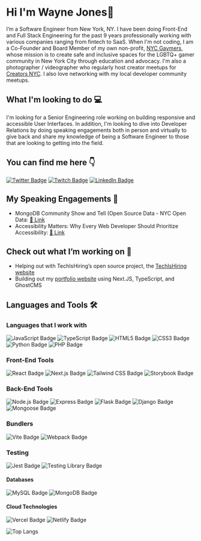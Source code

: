 # Hi I'm Wayne Jones👋

I’m a Software Engineer from New York, NY. I have been doing Front-End and Full Stack Engineering for the past 9 years professionally working with various companies ranging from fintech to SaaS. When I'm not coding, I am a Co-Founder and Board Member of my own non-profit, [NYC Gaymers](https://www.gaymers.nyc/), whose mission is to create safe and inclusive spaces for the LGBTQ+ gamer community in New York City through education and advocacy. I'm also a photographer / videographer who regularly host creator meetups for [Creators NYC](https://www.instagram.com/creatorsnyc). I also love networking with my local developer community meetups.

## What I'm looking to do 💻

I'm looking for a Senior Engineering role working on building responsive and accessible User Interfaces. In addition, I'm looking to dive into Developer Relations by doing speaking engagements both in person and virtually to give back and share my knowledge of being a Software Engineer to those that are looking to getting into the field.

## You can find me here 👇

[![Twitter Badge](https://img.shields.io/badge/Twitter-1D9BF0?logo=twitter&logoColor=fff&style=for-the-badge)](https://www.twitter.com/Wayneoflife)
[![Twitch Badge](https://img.shields.io/badge/Twitch-9146FF?logo=twitch&logoColor=fff&style=for-the-badge)](https://www.twitch.tv/NamiKuro)
[![LinkedIn Badge](https://img.shields.io/badge/LinkedIn-0A66C2?logo=linkedin&logoColor=fff&style=for-the-badge)](https://www.linkedin.com/in/Wayne-Jones)

## My Speaking Engagements 🎤

- MongoDB Community Show and Tell (Open Source Data - NYC Open Data: [🎥 Link](https://www.youtube.com/watch?v=PTxJ46WoHgQ)
- Accessibility Matters: Why Every Web Developer Should Prioritize Accessibility: [🎥 Link](https://youtu.be/9cNoHo5kFFU?t=2128)

## Check out what I’m working on 🌱

- Helping out with TechIsHiring’s open source project, the [TechIsHiring website](https://www.github.com/techishiring/techishiring-website)
- Building out my [portfolio website](https://github.com/Wayne-Jones/ghost-portfolio-website) using Next.JS, TypeScript, and GhostCMS

## Languages and Tools 🛠️

### Languages that I work with
![JavaScript Badge](https://img.shields.io/badge/JavaScript-F7DF1E?logo=javascript&logoColor=000&style=for-the-badge)
![TypeScript Badge](https://img.shields.io/badge/TypeScript-3178C6?logo=typescript&logoColor=fff&style=for-the-badge)
![HTML5 Badge](https://img.shields.io/badge/HTML5-E34F26?logo=html5&logoColor=fff&style=for-the-badge)
![CSS3 Badge](https://img.shields.io/badge/CSS3-1572B6?logo=css3&logoColor=fff&style=for-the-badge)
![Python Badge](https://img.shields.io/badge/Python-3776AB?logo=python&logoColor=fff&style=for-the-badge)
![PHP Badge](https://img.shields.io/badge/PHP-777BB4?logo=php&logoColor=fff&style=for-the-badge)

### Front-End Tools
![React Badge](https://img.shields.io/badge/React-61DAFB?logo=react&logoColor=000&style=for-the-badge)
![Next.js Badge](https://img.shields.io/badge/Next.js-000?logo=nextdotjs&logoColor=fff&style=for-the-badge)
![Tailwind CSS Badge](https://img.shields.io/badge/Tailwind%20CSS-06B6D4?logo=tailwindcss&logoColor=fff&style=for-the-badge)
![Storybook Badge](https://img.shields.io/badge/Storybook-FF4785?logo=storybook&logoColor=fff&style=for-the-badge)

### Back-End Tools
![Node.js Badge](https://img.shields.io/badge/Node.js-393?logo=nodedotjs&logoColor=fff&style=for-the-badge)
![Express Badge](https://img.shields.io/badge/Express-000?logo=express&logoColor=fff&style=for-the-badge)
![Flask Badge](https://img.shields.io/badge/Flask-000?logo=flask&logoColor=fff&style=for-the-badge)
![Django Badge](https://img.shields.io/badge/Django-092E20?logo=django&logoColor=fff&style=for-the-badge)
![Mongoose Badge](https://img.shields.io/badge/Mongoose-800?logo=mongoose&logoColor=fff&style=for-the-badge)

### Bundlers
![Vite Badge](https://img.shields.io/badge/Vite-646CFF?logo=vite&logoColor=fff&style=for-the-badge)
![Webpack Badge](https://img.shields.io/badge/Webpack-8DD6F9?logo=webpack&logoColor=000&style=for-the-badge)

### Testing
![Jest Badge](https://img.shields.io/badge/Jest-C21325?logo=jest&logoColor=fff&style=for-the-badge)
![Testing Library Badge](https://img.shields.io/badge/Testing%20Library-E33332?logo=testinglibrary&logoColor=fff&style=for-the-badge)

#### Databases
![MySQL Badge](https://img.shields.io/badge/MySQL-4479A1?logo=mysql&logoColor=fff&style=for-the-badge)
![MongoDB Badge](https://img.shields.io/badge/MongoDB-47A248?logo=mongodb&logoColor=fff&style=for-the-badge)

#### Cloud Technologies
![Vercel Badge](https://img.shields.io/badge/Vercel-000?logo=vercel&logoColor=fff&style=for-the-badge)
![Netlify Badge](https://img.shields.io/badge/Netlify-00C7B7?logo=netlify&logoColor=fff&style=for-the-badge)


![Top Langs](https://github-readme-stats.vercel.app/api/top-langs/?username=wayne-jones&layout=compact)

<!--
**Wayne-Jones/Wayne-Jones** is a ✨ _special_ ✨ repository because its `README.md` (this file) appears on your GitHub profile.

Here are some ideas to get you started:

- 🔭 I’m currently working on ...
- 🌱 I’m currently learning ...
- 👯 I’m looking to collaborate on ...
- 🤔 I’m looking for help with ...
- 💬 Ask me about ...
- 📫 How to reach me: ...
- 😄 Pronouns: ...
- ⚡ Fun fact: ...
-->
